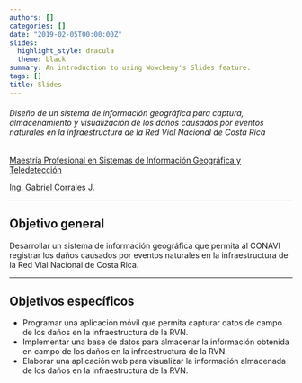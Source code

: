 ```yaml
---
authors: []
categories: []
date: "2019-02-05T00:00:00Z"
slides:
  highlight_style: dracula
  theme: black
summary: An introduction to using Wowchemy's Slides feature.
tags: []
title: Slides
---
```


###### Diseño de un sistema de información geográfica para captura, almacenamiento y visualización de los daños causados por eventos naturales en la infraestructura de la Red Vial Nacional de Costa Rica


[Maestría Profesional en Sistemas de Información Geográfica y Teledetección](http://www.geo.una.ac.cr/index.php/oferta-academica/mpsigte/)

[Ing. Gabriel Corrales J.](https://www.linkedin.com/in/gabriel-jes%C3%BAs-corrales-jim%C3%A9nez-7a8235220/)

---

## Objetivo general

Desarrollar un sistema de información geográfica que permita al CONAVI registrar los daños causados por eventos naturales en la infraestructura de la Red Vial Nacional de Costa Rica.

---

## Objetivos específicos

- Programar una aplicación móvil que permita capturar datos de campo de los daños en la infraestructura de la RVN.
- Implementar una base de datos para almacenar la información obtenida en campo de los daños en la infraestructura de la RVN.
- Elaborar una aplicación web para visualizar la información almacenada de los daños en la infraestructura de la RVN.